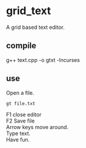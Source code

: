 # grid_text
A grid based text editor.

## compile
g++ text.cpp -o gtxt -lncurses

## use

Open a file.  
```
gt file.txt
```
F1 close editor    
F2 Save file  
Arrow keys move around.  
Type text.  
Have fun.  
